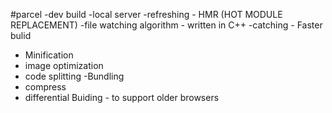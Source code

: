 #parcel
-dev build
-local server
-refreshing - HMR (HOT MODULE REPLACEMENT)
-file watching algorithm - written in C++
-catching - Faster bulid
- Minification
- image optimization
- code splitting
-Bundling
- compress
- differential Buiding - to support older browsers